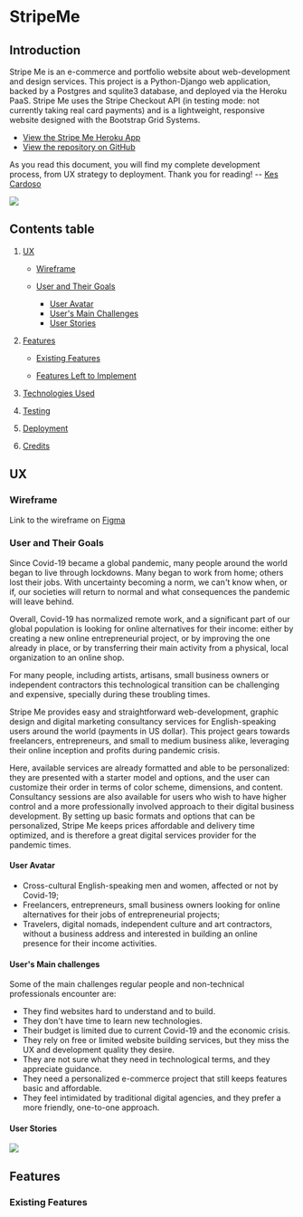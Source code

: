 # StripeMe

## Introduction

Stripe Me is an e-commerce and portfolio website about web-development and design services. This project is a Python-Django web application, backed by a Postgres and squlite3 database, and deployed via the Heroku PaaS. Stripe Me uses the Stripe Checkout API (in testing mode: not currently taking real card payments) and is a lightweight, responsive website designed with the Bootstrap Grid Systems.  

-   [View the Stripe Me Heroku App](https://kika-stripe-me.herokuapp.com/)
-   [View the repository on GitHub](https://github.com/kescardoso/stripeme)
  
As you read this document, you will find my complete development process, from UX strategy to deployment. Thank you for reading! -- [Kes Cardoso](https://github.com/kescardoso)

![](https://raw.githubusercontent.com/kescardoso/stripeme/master/media/project-present.png)

## Contents table

1.  [UX](https://github.com/kescardoso/stripeme#ux)
    
    -   [Wireframe](https://github.com/kescardoso/stripeme#wireframe)
        
    -   [User and Their Goals](https://github.com/kescardoso/stripeme#user-and-their-goals)
	    - [User Avatar](https://github.com/kescardoso/stripeme#user-avatar)
	    - [User's Main Challenges](https://github.com/kescardoso/stripeme#users-main-challenges)
	    - [User Stories](https://github.com/kescardoso/stripeme#user-stories)
        
2.  [Features](https://github.com/kescardoso/stripeme#features)
    
    -   [Existing Features](https://github.com/kescardoso/stripeme#existing-features)
        
    -   [Features Left to Implement](https://github.com/kescardoso/stripeme#features-left-to-implement)
        
3.  [Technologies Used](https://github.com/kescardoso/stripeme#technologies-used)
    
4.  [Testing](https://github.com/kescardoso/stripeme#testing)
    
5.  [Deployment](https://github.com/kescardoso/stripeme#deployment)
    
6.  [Credits](https://github.com/kescardoso/stripeme#credits)
    

## UX

### Wireframe

Link to the wireframe on [Figma](https://www.figma.com/file/onwkxg3NFMtijcRfl83X8N/StripeMe?node-id=0%3A1)

### User and Their Goals

Since Covid-19 became a global pandemic, many people around the world began to live through lockdowns. Many began to work from home; others lost their jobs. With uncertainty becoming a norm, we can't know when, or if, our societies will return to normal and what consequences the pandemic will leave behind.

Overall, Covid-19 has normalized remote work, and a significant part of our global population is looking for online alternatives for their income: either by creating a new online entrepreneurial project, or by improving the one already in place, or by transferring their main activity from a physical, local organization to an online shop.

For many people, including artists, artisans, small business owners or independent contractors this technological transition can be challenging and expensive, specially during these troubling times.

Stripe Me provides easy and straightforward web-development, graphic design and digital marketing consultancy services for English-speaking users around the world (payments in US dollar). This project gears towards freelancers, entrepreneurs, and small to medium business alike, leveraging their online inception and profits during pandemic crisis.

Here, available services are already formatted and able to be personalized: they are presented with a starter model and options, and the user can customize their order in terms of color scheme, dimensions, and content. Consultancy sessions are also available for users who wish to have higher control and a more professionally involved approach to their digital business development. By setting up basic formats and options that can be personalized, Stripe Me keeps prices affordable and delivery time optimized, and is therefore a great digital services provider for the pandemic times.

#### User Avatar

- Cross-cultural English-speaking men and women, affected or not by Covid-19;
- Freelancers, entrepreneurs, small business owners looking for online alternatives for their jobs of entrepreneurial projects;
- Travelers, digital nomads, independent culture and art contractors, without a business address and interested in building an online presence for their income activities.

#### User's Main challenges

Some of the main challenges regular people and non-technical professionals encounter are:

- They find websites hard to understand and to build.
- They don't have time to learn new technologies.
- Their budget is limited due to current Covid-19 and the economic crisis.
- They rely on free or limited website building services, but they miss the UX and development quality they desire.
- They are not sure what they need in technological terms, and they appreciate guidance.
- They need a personalized e-commerce project that still keeps features basic and affordable.
- They feel intimidated by traditional digital agencies, and they prefer a more friendly, one-to-one approach.

#### User Stories

![](https://raw.githubusercontent.com/kescardoso/stripeme/master/media/user-stories.png)

## Features

### Existing Features